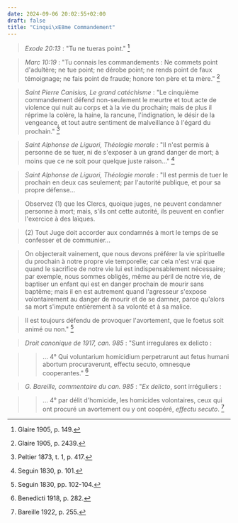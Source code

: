 ```yaml
---
date: 2024-09-06 20:02:55+02:00
draft: false
title: "Cinqui\xE8me Commandement"
---
```





> *Exode 20:13* : "Tu ne tueras point." [^1]

[^1]: Glaire 1905, p. 149.

> *Marc 10:19* :  "Tu connais les commandements : Ne commets point d'adultère; ne tue point; ne dérobe point; ne rends point de faux témoignage; ne fais point de fraude; honore ton père et ta mère." [^2]

[^2]: Glaire 1905, p. 2439.

> *Saint Pierre Canisius, Le grand catéchisme* : "Le cinquième commandement défend non-seulement le meurtre et tout acte de violence qui nuit au corps et à la vie du prochain; mais de plus il réprime la colère, la haine, la rancune, l'indignation, le désir de la vengeance, et tout autre sentiment de malveillance à l'égard du prochain." [^3]

[^3]: Peltier 1873, t. 1, p. 417.

> *Saint Alphonse de Liguori, Théologie morale* : "Il n'est permis à personne de se tuer, ni de s'exposer à un grand danger de mort; à moins que ce ne soit pour quelque juste raison..." [^4]

[^4]: Seguin 1830, p. 101.

> *Saint Alphonse de Liguori, Théologie morale* : "Il est permis de tuer le prochain en deux cas seulement; par l'autorité publique, et pour sa propre défense...

> Observez (1) que les Clercs, quoique juges, ne peuvent condamner personne à mort; mais, s'ils ont cette autorité, ils peuvent en confier l'exercice à des laïques.

> (2) Tout Juge doit accorder aux condamnés à mort le temps de se confesser et de communier...

> On objecterait vainement, que nous devons préférer la vie spirituelle du prochain à notre propre vie temporelle; car cela n'est vrai que quand le sacrifice de notre vie lui est indispensablement nécessaire; par exemple, nous sommes obligés, même au péril de notre vie, de baptiser un enfant qui est en danger prochain de mourir sans baptême; mais il en est autrement quand l'agresseur s'expose volontairement au danger de mourir et de se damner, parce qu'alors sa mort s'impute entièrement à sa volonté et à sa malice.

> Il est toujours défendu de provoquer l'avortement, que le foetus soit animé ou non." [^5]

[^5]: Seguin 1830, pp. 102-104.

> *Droit canonique de 1917, can. 985* : "Sunt irregulares ex delicto :

>> ... 4° Qui voluntarium homicidium perpetrarunt aut fetus humani abortum procuraverunt, effectu secuto, omnesque cooperantes." [^6]

[^6]: Benedicti 1918, p. 282.

> *G. Bareille, commentaire du can. 985* : "*Ex delicto*, sont irréguliers : 

>> ... 4° par délit d'homicide, les homicides volontaires, ceux qui ont procuré un avortement ou y ont coopéré, *effectu secuto*. [^7]

[^7]: Bareille 1922, p. 255.

